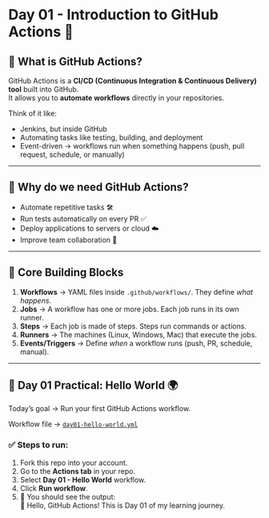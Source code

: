 # Day 01 - Introduction to GitHub Actions 🚀

## 🔹 What is GitHub Actions?
GitHub Actions is a **CI/CD (Continuous Integration & Continuous Delivery) tool** built into GitHub.  
It allows you to **automate workflows** directly in your repositories.  

Think of it like:
- Jenkins, but inside GitHub  
- Automating tasks like testing, building, and deployment  
- Event-driven → workflows run when something happens (push, pull request, schedule, or manually)

---

## 🔹 Why do we need GitHub Actions?
- Automate repetitive tasks 🛠️  
- Run tests automatically on every PR ✅  
- Deploy applications to servers or cloud ☁️  
- Improve team collaboration 👥  

---

## 🔹 Core Building Blocks

1. **Workflows** → YAML files inside `.github/workflows/`. They define *what happens*.  
2. **Jobs** → A workflow has one or more jobs. Each job runs in its own runner.  
3. **Steps** → Each job is made of steps. Steps run commands or actions.  
4. **Runners** → The machines (Linux, Windows, Mac) that execute the jobs.  
5. **Events/Triggers** → Define *when* a workflow runs (push, PR, schedule, manual).  

---

## 🔹 Day 01 Practical: Hello World 🌍

Today’s goal → Run your first GitHub Actions workflow.  

Workflow file → [`day01-hello-world.yml`](../.github/workflows/day01-hello-world.yml)  

### ✅ Steps to run:
1. Fork this repo into your account.  
2. Go to the **Actions tab** in your repo.  
3. Select **Day 01 - Hello World** workflow.  
4. Click **Run workflow**.  
5. 🎉 You should see the output:  
👋 Hello, GitHub Actions! This is Day 01 of my learning journey.